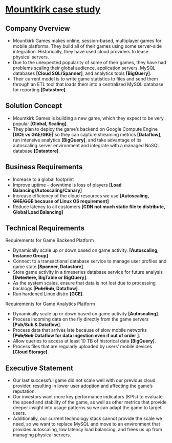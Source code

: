 # [Mountkirk case study][1]

## Company Overview
 - Mountkirk Games makes online, session-based, multiplayer games for mobile platforms. They build all of their games using some server-side integration. Historically, they have used cloud providers to lease physical servers.
 - Due to the unexpected popularity of some of their games, they have had problems scaling their global audience, application servers, MySQL databases **[Cloud SQL/Spanner]**, and analytics tools **[BigQuery]**.
 - Their current model is to write game statistics to files and send them through an ETL tool that loads them into a centralized MySQL database for reporting **[Datastore]**.

## Solution Concept
 - Mountkirk Games is building a new game, which they expect to be very popular **[Global, Scaling]**.
 - They plan to deploy the game’s backend on Google Compute Engine **[GCE vs GAE/GKE]** so they can capture streaming metrics **[Dataflow]**, run intensive analytics **[BigQuery]**, and take advantage of its autoscaling server environment and integrate with a managed NoSQL database **[Datastore]**.

## Business Requirements
  - Increase to a global footprint
  - Improve uptime - downtime is loss of players **[Load Balancing/Autoscaling/Canary]**
  - Increase efficiency of the cloud resources we use **[Autoscaling, ~~GKE/GCE~~ because of Linux OS requirement]**
  - Reduce latency to all customers **[~~CDN~~ not much static file to distribute, Global Load Balancing]**

## Technical Requirements
Requirements for Game Backend Platform
 - Dynamically scale up or down based on game activity. **[Autoscaling, Instance Group]**
 - Connect to a transactional database service to manage user profiles and game state **[~~Spanner~~, Datastore]**.
 - Store game activity in a timeseries database service for future analysis **[~~Datastore~~, BigTable or BigQuery]**.
 - As the system scales, ensure that data is not lost due to processing backlogs **[~~Pub/Sub~~, Dataflow]**.
 - Run hardened Linux distro **[GCE]**.

Requirements for Game Analytics Platform
 - Dynamically scale up or down based on game activity **[Autoscaling]**.
 - Process incoming data on the fly directly from the game servers **[Pub/Sub & Dataflow]**.
 - Process data that arrives late because of slow mobile networks **[~~Pub/Sub~~ Dataflow for data ingestion even if out of order ]**.
 - Allow queries to access at least 10 TB of historical data **[BigQuery]**.
 - Process files that are regularly uploaded by users’ mobile devices **[Cloud Storage]**.

## Executive Statement
 - Our last successful game did not scale well with our previous cloud provider, resulting in lower user adoption and affecting the game’s reputation.
 - Our investors want more key performance indicators (KPIs) to evaluate the speed and stability of the game, as well as other metrics that provide deeper insight into usage patterns so we can adapt the game to target users.
 - Additionally, our current technology stack cannot provide the scale we need, so we want to replace MySQL and move to an environment that provides autoscaling, low latency load balancing, and frees us up from managing physical servers.

[1]: https://cloud.google.com/certification/guides/cloud-architect/casestudy-mountkirkgames-rev2

